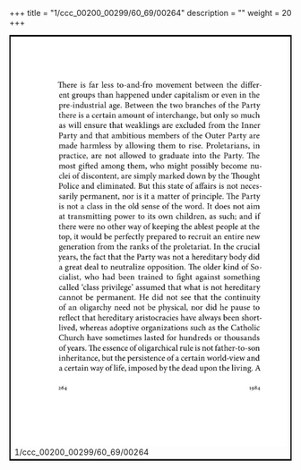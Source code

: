 +++
title = "1/ccc_00200_00299/60_69/00264"
description = ""
weight = 20
+++

<table style="border:2px solid black;max-width:800px;max-height:800px;" 
><tr><td>
<img class="center-fit-jpg"
src="/jpg_/out_jpg_1984__264.jpg">
1/ccc_00200_00299/60_69/00264
</img></td></tr></table>
